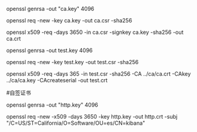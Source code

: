 openssl genrsa -out "ca.key" 4096

openssl req -new -key ca.key -out ca.csr -sha256

openssl x509 -req -days 3650 -in ca.csr -signkey ca.key -sha256 -out ca.crt



openssl genrsa -out test.key 4096

openssl req -new -key test.key -out test.csr -sha256

openssl x509 -req -days 365 -in test.csr -sha256 -CA ../ca/ca.crt -CAkey ../ca/ca.key -CAcreateserial -out test.crt



#自签证书

openssl genrsa -out "http.key" 4096

openssl req -new -x509 -days 3650 -key http.key -out http.crt -subj "/C=US/ST=California/O=Software/OU=es/CN=kibana"
